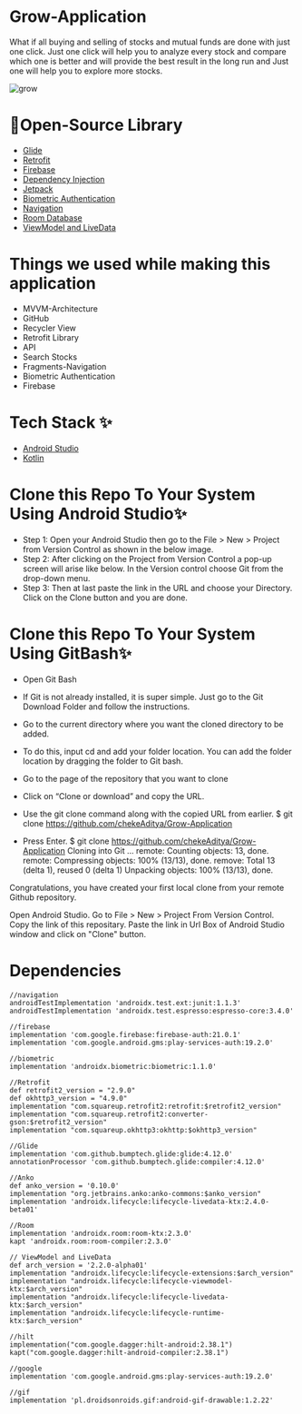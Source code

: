 # Grow-Application
What if all buying and selling of stocks and mutual funds are done with just one click. Just one click will help you to analyze every stock and compare which one is better and will provide the best result in the long run and Just one will help you to explore more stocks.

![grow](https://user-images.githubusercontent.com/81345503/143854716-83f8900c-9aa1-4115-af2a-231d979d6bcd.png)


# 🔗Open-Source Library

* [Glide](https://github.com/bumptech/glide)
* [Retrofit](https://square.github.io/retrofit/)
* [Firebase](https://firebase.google.com/docs/auth)
* [Dependency Injection](https://developer.android.com/training/dependency-injection/hilt-android)
* [Jetpack](https://developer.android.com/jetpack)
* [Biometric Authentication](https://developer.android.com/training/sign-in/biometric-auth)
* [Navigation](https://developer.android.com/guide/navigation/navigation-getting-started)
* [Room Database](https://developer.android.com/training/data-storage/room)
* [ViewModel and LiveData](https://developer.android.com/codelabs/basic-android-kotlin-training-livedata#0)


# Things we used while making this application
* MVVM-Architecture
* GitHub
* Recycler View
* Retrofit Library
* API
* Search Stocks
* Fragments-Navigation
* Biometric Authentication
* Firebase

# Tech Stack ✨

* [Android Studio](https://developer.android.com/studio)
* [Kotlin](https://kotlinlang.org/)

# Clone this Repo To Your System Using Android Studio✨

* Step 1: Open your Android Studio then go to the File > New > Project from Version Control as shown in the below image.
* Step 2: After clicking on the Project from Version Control a pop-up screen will arise like below. In the Version control choose Git from the drop-down menu.
* Step 3: Then at last paste the link in the URL and choose your Directory. Click on the Clone button and you are done.

# Clone this Repo To Your System Using GitBash✨

* Open Git Bash

* If Git is not already installed, it is super simple. Just go to the Git Download Folder and follow the instructions.

* Go to the current directory where you want the cloned directory to be added.

* To do this, input cd and add your folder location. You can add the folder location by dragging the folder to Git bash.

* Go to the page of the repository that you want to clone

* Click on “Clone or download” and copy the URL.

* Use the git clone command along with the copied URL from earlier. $ git clone https://github.com/chekeAditya/Grow-Application

* Press Enter. $ git clone https://github.com/chekeAditya/Grow-Application Cloning into Git … remote: Counting objects: 13, done. remote: Compressing objects: 100% (13/13), done. remove: Total 13 (delta 1), reused 0 (delta 1) Unpacking objects: 100% (13/13), done.

Congratulations, you have created your first local clone from your remote Github repository.

Open Android Studio. Go to File > New > Project From Version Control. Copy the link of this repositary. Paste the link in Url Box of Android Studio window and click on "Clone" button.

# Dependencies 
  

    //navigation
    androidTestImplementation 'androidx.test.ext:junit:1.1.3'
    androidTestImplementation 'androidx.test.espresso:espresso-core:3.4.0'

    //firebase
    implementation 'com.google.firebase:firebase-auth:21.0.1'
    implementation 'com.google.android.gms:play-services-auth:19.2.0'

    //biometric
    implementation 'androidx.biometric:biometric:1.1.0'

    //Retrofit
    def retrofit2_version = "2.9.0"
    def okhttp3_version = "4.9.0"
    implementation "com.squareup.retrofit2:retrofit:$retrofit2_version"
    implementation "com.squareup.retrofit2:converter-gson:$retrofit2_version"
    implementation "com.squareup.okhttp3:okhttp:$okhttp3_version"

    //Glide
    implementation 'com.github.bumptech.glide:glide:4.12.0'
    annotationProcessor 'com.github.bumptech.glide:compiler:4.12.0'

    //Anko
    def anko_version = '0.10.0'
    implementation "org.jetbrains.anko:anko-commons:$anko_version"
    implementation 'androidx.lifecycle:lifecycle-livedata-ktx:2.4.0-beta01'

    //Room
    implementation 'androidx.room:room-ktx:2.3.0'
    kapt 'androidx.room:room-compiler:2.3.0'

    // ViewModel and LiveData
    def arch_version = '2.2.0-alpha01'
    implementation "androidx.lifecycle:lifecycle-extensions:$arch_version"
    implementation "androidx.lifecycle:lifecycle-viewmodel-ktx:$arch_version"
    implementation "androidx.lifecycle:lifecycle-livedata-ktx:$arch_version"
    implementation "androidx.lifecycle:lifecycle-runtime-ktx:$arch_version"

    //hilt
    implementation("com.google.dagger:hilt-android:2.38.1")
    kapt("com.google.dagger:hilt-android-compiler:2.38.1")

    //google
    implementation 'com.google.android.gms:play-services-auth:19.2.0'

    //gif
    implementation 'pl.droidsonroids.gif:android-gif-drawable:1.2.22'
